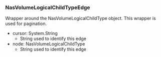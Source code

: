 ### NasVolumeLogicalChildTypeEdge
Wrapper around the NasVolumeLogicalChildType object. This wrapper is used for pagination.

- cursor: System.String
  - String used to identify this edge
- node: NasVolumeLogicalChildType
  - String used to identify this edge
